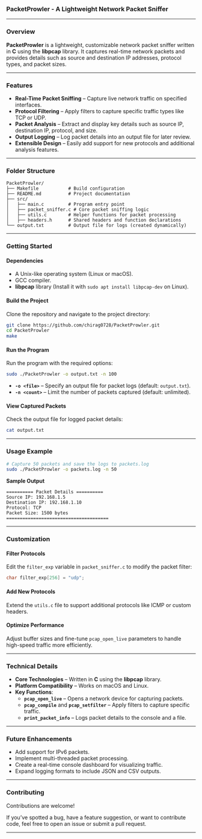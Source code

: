 ### **PacketProwler - A Lightweight Network Packet Sniffer**  

---

### **Overview**  

**PacketProwler** is a lightweight, customizable network packet sniffer written in **C** using the **libpcap** library. It captures real-time network packets and provides details such as source and destination IP addresses, protocol types, and packet sizes.  

---

### **Features**  
- **Real-Time Packet Sniffing** – Capture live network traffic on specified interfaces.  
- **Protocol Filtering** – Apply filters to capture specific traffic types like TCP or UDP.  
- **Packet Analysis** – Extract and display key details such as source IP, destination IP, protocol, and size.  
- **Output Logging** – Log packet details into an output file for later review.  
- **Extensible Design** – Easily add support for new protocols and additional analysis features.  

---

### **Folder Structure**  

```plaintext
PacketProwler/
├── Makefile           # Build configuration
├── README.md          # Project documentation
├── src/
│   ├── main.c         # Program entry point
│   ├── packet_sniffer.c # Core packet sniffing logic
│   ├── utils.c        # Helper functions for packet processing
│   ├── headers.h      # Shared headers and function declarations
└── output.txt         # Output file for logs (created dynamically)
```

---

### **Getting Started**  

#### **Dependencies**  

- A Unix-like operating system (Linux or macOS).  
- GCC compiler.  
- **libpcap** library (Install it with `sudo apt install libpcap-dev` on Linux).  

#### **Build the Project**  

Clone the repository and navigate to the project directory:  

```bash
git clone https://github.com/chirag0728/PacketProwler.git
cd PacketProwler
make
```

#### **Run the Program**  

Run the program with the required options:  

```bash
sudo ./PacketProwler -o output.txt -n 100
```

- **`-o <file>`** – Specify an output file for packet logs (default: `output.txt`).  
- **`-n <count>`** – Limit the number of packets captured (default: unlimited).  

#### **View Captured Packets**  

Check the output file for logged packet details:  

```bash
cat output.txt
```

---

### **Usage Example**  

```bash
# Capture 50 packets and save the logs to packets.log
sudo ./PacketProwler -o packets.log -n 50
```

**Sample Output**  

```
========== Packet Details ==========
Source IP: 192.168.1.5
Destination IP: 192.168.1.10
Protocol: TCP
Packet Size: 1500 bytes
======================================
```

---

### **Customization**  

#### **Filter Protocols**  

Edit the `filter_exp` variable in `packet_sniffer.c` to modify the packet filter:  

```c
char filter_exp[256] = "udp";
```

#### **Add New Protocols**  

Extend the `utils.c` file to support additional protocols like ICMP or custom headers.  

#### **Optimize Performance**  

Adjust buffer sizes and fine-tune `pcap_open_live` parameters to handle high-speed traffic more efficiently.  

---

### **Technical Details**  

- **Core Technologies** – Written in **C** using the **libpcap** library.  
- **Platform Compatibility** – Works on macOS and Linux.  
- **Key Functions**:  
  - **`pcap_open_live`** – Opens a network device for capturing packets.  
  - **`pcap_compile`** and **`pcap_setfilter`** – Apply filters to capture specific traffic.  
  - **`print_packet_info`** – Logs packet details to the console and a file.  

---

### **Future Enhancements**  

- Add support for IPv6 packets.  
- Implement multi-threaded packet processing.  
- Create a real-time console dashboard for visualizing traffic.  
- Expand logging formats to include JSON and CSV outputs.  

---

### **Contributing**  

Contributions are welcome!  

If you’ve spotted a bug, have a feature suggestion, or want to contribute code, feel free to open an issue or submit a pull request.  

---


